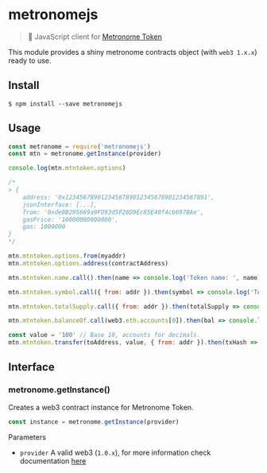 # metronomejs

> 🔌 JavaScript client for [Metronome Token](http://metronome.io)

This module provides a shiny metronome contracts object (with `web3 1.x.x`) ready to use.

## Install
```batch
$ npm install --save metronomejs
```

## Usage
```js
const metronome = require('metronomejs')
const mtn = metronome.getInstance(provider)

console.log(mtn.mtntoken.options)

/*
> {
    address: '0x1234567890123456789012345678901234567891',
    jsonInterface: [...],
    from: '0xde0B295669a9FD93d5F28D9Ec85E40f4cb697BAe',
    gasPrice: '10000000000000',
    gas: 1000000
}
*/

mtn.mtntoken.options.from(myaddr)
mtn.mtntoken.options.address(contractAddress)

mtn.mtntoken.name.call().then(name => console.log('Token name: ', name) )

mtn.mtntoken.symbol.call({ from: addr }).then(symbol => console.log('Token symbol: ', symbol))

mtn.mtntoken.totalSupply.call({ from: addr }).then(totalSupply => console.log('Total Supply: ', totalSupply))

mtn.mtntoken.balanceOf.call(web3.eth.accounts[0]).then(bal => console.log('Balance: ', bal.toString(10)))

const value = '100' // Base 10, accounts for decimals.
mtn.mtntoken.transfer(toAddress, value, { from: addr }).then(txHash => console.dir(txHash))
```

## Interface

### metronome.getInstance()

Creates a web3 contract instance for Metronome Token.

```js
const instance = metronome.getInstance(provider)
```
Parameters

- `provider`
A valid web3 (`1.0.x`), for more information check documentation [here](http://web3js.readthedocs.io/en/1.0/include_package-core.html?highlight=provider)